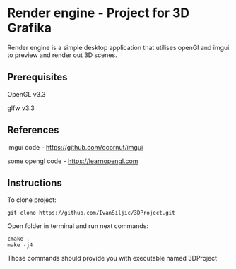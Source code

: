 # Render engine - Project for 3D Grafika

Render engine is a simple desktop application that utilises openGl and imgui to preview and render out 3D scenes.

## Prerequisites

OpenGL v3.3 

glfw v3.3

## References

imgui code - https://github.com/ocornut/imgui

some opengl code - https://learnopengl.com


## Instructions

To clone project:

`git clone https://github.com/IvanSiljic/3DProject.git`

Open folder in terminal and run next commands:

```
cmake .
make -j4
```
Those commands should provide you with executable named 3DProject

